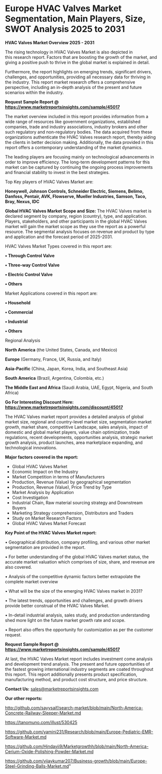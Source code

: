 # Europe HVAC Valves Market Segmentation, Main Players, Size, SWOT Analysis 2025 to 2031

<Strong> HVAC Valves Market Overview 2025 - 2031</strong>

The rising technology in HVAC Valves Market is also depicted in this research report. Factors that are boosting the growth of the market, and giving a positive push to thrive in the global market is explained in detail.

Furthermore, the report highlights on emerging trends, significant drivers, challenges, and opportunities, providing all necessary data for thriving in the industry. This report market research offers a comprehensive perspective, including an in-depth analysis of the present and future scenarios within the industry.

<strong>Request Sample Report @ <a href=https://www.marketreportsinsights.com/sample/45017>https://www.marketreportsinsights.com/sample/45017</a></strong>

The market overview included in this report provides information from a wide range of resources like government organizations, established companies, trade and industry associations, industry brokers and other such regulatory and non-regulatory bodies. The data acquired from these organizations authenticate the HVAC Valves research report, thereby aiding the clients in better decision making. Additionally, the data provided in this report offers a contemporary understanding of the market dynamics.

The leading players are focusing mainly on technological advancements in order to improve efficiency. The long-term development patterns for this market can be captured by continuing the ongoing process improvements and financial stability to invest in the best strategies.

Top Key players of HVAC Valves Market are:

<strong>Honeywell, Johnson Controls, Schneider Electric, Siemens, Belimo, Danfoss, Pentair, AVK, Flowserve, Mueller Industries, Samson, Taco, Bray, Nexus, IDC</strong>

<strong><b>Global HVAC Valves Market Scope and Size:</b></strong>
The HVAC Valves market is declared segment by company, region (country), type, and application. Players, stakeholders, and other participants in the global HVAC Valves market will gain the market scope as they use the report as a powerful resource. The segmental analysis focuses on revenue and product by type and application and the forecast period of 2025-2031.

HVAC Valves Market Types covered in this report are:

<strong>•  Through Control Valve

•  Three-way Control Valve

•  Electric Control Valve

•  Others</strong>

Market Applications covered in this report are:

<strong>•  Household

•  Commercial

•  Industrial

•  Others</strong> 

Regional Analysis

<strong>North America</strong> (the United States, Canada, and Mexico)

<strong>Europe</strong> (Germany, France, UK, Russia, and Italy)

<strong>Asia-Pacific</strong> (China, Japan, Korea, India, and Southeast Asia)

<strong>South America</strong> (Brazil, Argentina, Colombia, etc.)

<strong>The Middle East and Africa</strong> (Saudi Arabia, UAE, Egypt, Nigeria, and South Africa)

<strong>Go For Interesting Discount Here: <a href=https://www.marketreportsinsights.com/discount/45017>https://www.marketreportsinsights.com/discount/45017</a></strong>

The HVAC Valves market report provides a detailed analysis of global market size, regional and country-level market size, segmentation market growth, market share, competitive Landscape, sales analysis, impact of domestic and global market players, value chain optimization, trade regulations, recent developments, opportunities analysis, strategic market growth analysis, product launches, area marketplace expanding, and technological innovations.

<strong><b>Major factors covered in the report:</b></strong>
<ul>
  <li>Global HVAC Valves Market </li>
  <li>Economic Impact on the Industry</li>
  <li>Market Competition in terms of Manufacturers</li>
  <li>Production, Revenue (Value) by geographical segmentation</li>
  <li>Production, Revenue (Value), Price Trend by Type</li>
  <li>Market Analysis by Application</li>
  <li>Cost Investigation</li>
  <li>Industrial Chain, Raw material sourcing strategy and Downstream Buyers</li>
  <li>Marketing Strategy comprehension, Distributors and Traders</li>
  <li>Study on Market Research Factors</li>
  <li>Global HVAC Valves Market Forecast</li>
</ul>

<strong><b>Key Point of the HVAC Valves Market report:</b></strong>

• Geographical distribution, company profiling, and various other market segmentation are provided in the report.

• For better understanding of the global HVAC Valves market status, the accurate market valuation which comprises of size, share, and revenue are also covered.

• Analysis of the competitive dynamic factors better extrapolate the complete market overview

• What will be the size of the emerging HVAC Valves market in 2031?

• The latest trends, opportunities and challenges, and growth drivers provide better construal of the HVAC Valves Market.

• In-detail industrial analysis, sales study, and production understanding shed more light on the future market growth rate and scope.

• Report also offers the opportunity for customization as per the customer request.

<strong>Request Sample Report @ <a href=https://www.marketreportsinsights.com/sample/45017>https://www.marketreportsinsights.com/sample/45017</a></strong>

At last, the HVAC Valves Market report includes investment come analysis and development trend analysis. The present and future opportunities of the fastest growing international industry segments are coated throughout this report. This report additionally presents product specification, manufacturing method, and product cost structure, and price structure.

<strong>Contact Us:</strong>
sales@marketreportsinsights.com

<strong>Our other reports:</strong>

<a href=http://github.com/sayysaif/search-market/blob/main/North-America-Concrete-Railway-Sleeper-Market.md>http://github.com/sayysaif/search-market/blob/main/North-America-Concrete-Railway-Sleeper-Market.md</a>

<a href=https://tanomuno.com/illust/530425>https://tanomuno.com/illust/530425</a>

<a href=https://github.com/yamini231/Research/blob/main/Europe-Pediatric-EMR-Software-Market.md>https://github.com/yamini231/Research/blob/main/Europe-Pediatric-EMR-Software-Market.md</a>

<a href=https://github.com/Hindavii9/Marketgrowthh/blob/main/North-America-Cerium-Oxide-Polishing-Powder-Market.md>https://github.com/Hindavii9/Marketgrowthh/blob/main/North-America-Cerium-Oxide-Polishing-Powder-Market.md</a>

<a href=https://github.com/vijaykumar207/Business-growth/blob/main/Europe-Steel-Grinding-Balls-Market.md>https://github.com/vijaykumar207/Business-growth/blob/main/Europe-Steel-Grinding-Balls-Market.md</a>"
